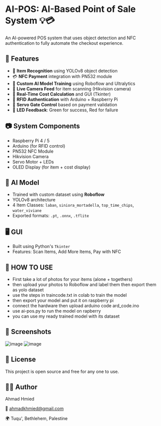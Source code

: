 # AI-POS: AI-Based Point of Sale System 💡💳

An AI-powered POS system that uses object detection and NFC authentication to fully automate the checkout experience.

## 🔧 Features

- 🎯 **Item Recognition** using YOLOv8 object detection
- 💳 **NFC Payment** integration with PN532 module
- 🧠 **Custom AI Model Training** using Roboflow and Ultralytics
- 🎥 **Live Camera Feed** for item scanning (Hikvision camera)
- 🧾 **Real-Time Cost Calculation** and GUI (Tkinter)
- 🧍 **RFID Authentication** with Arduino + Raspberry Pi
- 🔐 **Servo Gate Control** based on payment validation
- 🌟 **LED Feedback**: Green for success, Red for failure

## 📷 System Components

- Raspberry Pi 4 / 5
- Arduino (for RFID control)
- PN532 NFC Module
- Hikvision Camera
- Servo Motor + LEDs
- OLED Display (for item + cost display)

## 🧠 AI Model

- Trained with custom dataset using **Roboflow**
- YOLOv8 architecture
- 4 Item Classes: `laban`, `siniora_mortadella`, `top_time_chips`, `water_viviane`
- Exported formats: `.pt`, `.onnx`, `.tflite`

## 🖥️ GUI

- Built using Python's `Tkinter`
- Features: Scan Items, Add More Items, Pay with NFC


## 🧠 HOW TO USE

- First take a lot of photos for your items (alone + togethers)
- then upload your photos to Roboflow and label them then export them as yolo dataset
- use the steps in traincode.txt in colab to train the model 
- then export your model and put it on raspberry pi 
- connect the hardware then upload arduino code ard_code.ino
- use ai-pos.py to run the model on rapberry 
- you can use my ready trained model with its dataset


## 📸 Screenshots

![image](https://github.com/user-attachments/assets/b4529654-c63e-44a2-b7b6-c441cfc85b9d)
![image](https://github.com/user-attachments/assets/a5cac74e-74ed-4cea-b785-8fba1749df03)

## 📜 License
This project is open source and free for any one to use.

## 🙋‍♂️ Author
Ahmad Hmied

📧 ahmadkhmied@gmail.com

🌍 Tuqu', Bethlehem, Palestine


